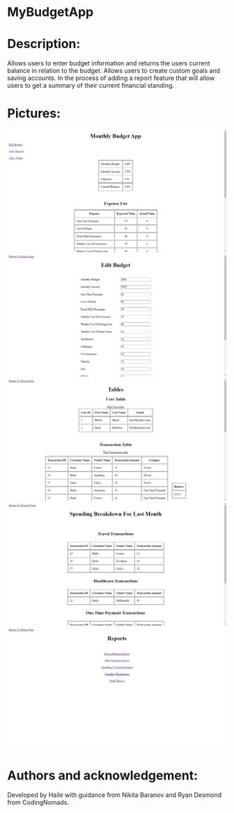 # MyBudgetApp

# Description: 
Allows users to enter budget information and returns the users current balance in relation to the budget. Allows users to create custom goals and saving accounts. In the process of adding a report feature that will allow users to get a summary of their current financial standing.

# Pictures:
![alt text](https://github.com/HaileB65/MyBudgetApp/blob/main/documents/Budget%20App%20Pic%201.png)
![alt text](https://github.com/HaileB65/MyBudgetApp/blob/main/documents/Budget%20App%20Pic%202.jpg)
![alt text](https://github.com/HaileB65/MyBudgetApp/blob/main/documents/Budget%20App%20Pic%203.jpg)
![alt text](https://github.com/HaileB65/MyBudgetApp/blob/main/documents/Budget%20App%20Pic%204.jpg)
![alt text](https://github.com/HaileB65/MyBudgetApp/blob/main/documents/Budget%20App%20Pic%205.jpg)



# Authors and acknowledgement: 
Developed by Haile with guidance from Nikita Baranov and Ryan Desmond from CodingNomads.

